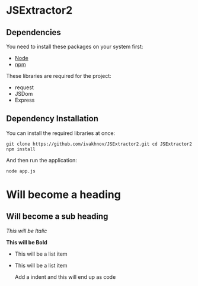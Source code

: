 JSExtractor2
============

<!---
bla bla uitleg over de applicatie
-->

Dependencies
------------

You need to install these packages on your system first:

- [Node](http://nodejs.org/)
- [npm](https://github.com/isaacs/npm/)

These libraries are required for the project:

- request
- JSDom
- Express

Dependency Installation
-----------------------

You can install the required libraries at once:


`
git clone https://github.com/ivakhnov/JSExtractor2.git
cd JSExtractor2
npm install
`

And then run the application:

`node app.js`






Will become a heading
==============

Will become a sub heading
--------------

*This will be Italic*

**This will be Bold**

- This will be a list item
- This will be a list item

    Add a indent and this will end up as code
